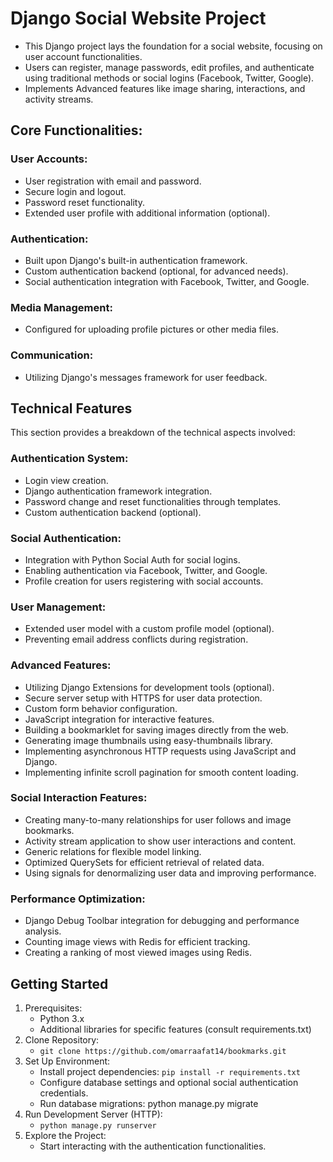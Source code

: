 # Django Social Website Project

- This Django project lays the foundation for a social website, focusing on user account functionalities. 
- Users can register, manage passwords, edit profiles, and authenticate using traditional methods or social logins (Facebook, Twitter, Google). 
- Implements Advanced features like image sharing, interactions, and activity streams.

## Core Functionalities:

### User Accounts:
- User registration with email and password.
- Secure login and logout.
- Password reset functionality.
- Extended user profile with additional information (optional).
### Authentication:
- Built upon Django's built-in authentication framework.
- Custom authentication backend (optional, for advanced needs).
- Social authentication integration with Facebook, Twitter, and Google.
### Media Management:
- Configured for uploading profile pictures or other media files.
### Communication:
- Utilizing Django's messages framework for user feedback.


## Technical Features
This section provides a breakdown of the technical aspects involved:

### Authentication System:
- Login view creation.
- Django authentication framework integration.
- Password change and reset functionalities through templates.
- Custom authentication backend (optional).
### Social Authentication:
- Integration with Python Social Auth for social logins.
- Enabling authentication via Facebook, Twitter, and Google.
- Profile creation for users registering with social accounts.
### User Management:
- Extended user model with a custom profile model (optional).
- Preventing email address conflicts during registration.
### Advanced Features:
- Utilizing Django Extensions for development tools (optional).
- Secure server setup with HTTPS for user data protection.
- Custom form behavior configuration.
- JavaScript integration for interactive features.
- Building a bookmarklet for saving images directly from the web.
- Generating image thumbnails using easy-thumbnails library.
- Implementing asynchronous HTTP requests using JavaScript and Django.
- Implementing infinite scroll pagination for smooth content loading.
### Social Interaction Features:
- Creating many-to-many relationships for user follows and image bookmarks.
- Activity stream application to show user interactions and content.
- Generic relations for flexible model linking.
- Optimized QuerySets for efficient retrieval of related data.
- Using signals for denormalizing user data and improving performance.
### Performance Optimization:
- Django Debug Toolbar integration for debugging and performance analysis.
- Counting image views with Redis for efficient tracking.
- Creating a ranking of most viewed images using Redis.

## Getting Started

1. Prerequisites:
   - Python 3.x
   - Additional libraries for specific features (consult requirements.txt)
 2. Clone Repository:
    - `git clone https://github.com/omarraafat14/bookmarks.git`
3. Set Up Environment:
   - Install project dependencies: `pip install -r requirements.txt`
   - Configure database settings and optional social authentication credentials.
   - Run database migrations: python manage.py migrate
4. Run Development Server (HTTP):
   - `python manage.py runserver`
5. Explore the Project:
   - Start interacting with the authentication functionalities.




